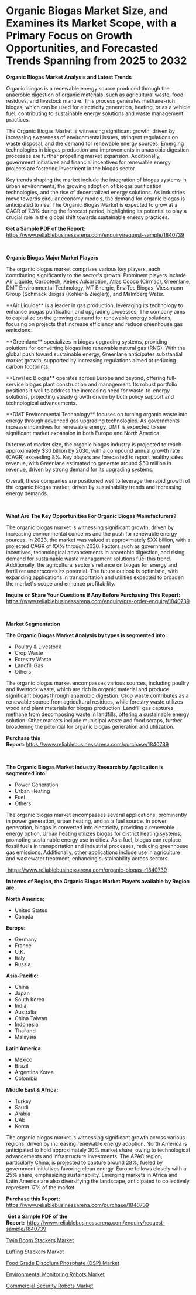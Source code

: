 <p><h1>Organic Biogas Market Size, and Examines its Market Scope, with a Primary Focus on Growth Opportunities, and Forecasted Trends Spanning from 2025 to 2032</h1></p><p><strong>Organic Biogas Market Analysis and Latest Trends</strong></p>
<p><p>Organic biogas is a renewable energy source produced through the anaerobic digestion of organic materials, such as agricultural waste, food residues, and livestock manure. This process generates methane-rich biogas, which can be used for electricity generation, heating, or as a vehicle fuel, contributing to sustainable energy solutions and waste management practices.</p><p>The Organic Biogas Market is witnessing significant growth, driven by increasing awareness of environmental issues, stringent regulations on waste disposal, and the demand for renewable energy sources. Emerging technologies in biogas production and improvements in anaerobic digestion processes are further propelling market expansion. Additionally, government initiatives and financial incentives for renewable energy projects are fostering investment in the biogas sector.</p><p>Key trends shaping the market include the integration of biogas systems in urban environments, the growing adoption of biogas purification technologies, and the rise of decentralized energy solutions. As industries move towards circular economy models, the demand for organic biogas is anticipated to rise. The Organic Biogas Market is expected to grow at a CAGR of 7.3% during the forecast period, highlighting its potential to play a crucial role in the global shift towards sustainable energy practices.</p></p>
<p><strong>Get a Sample PDF of the Report:&nbsp;</strong> <a href="https://www.reliablebusinessarena.com/enquiry/request-sample/1840739?utm_campaign=2933&utm_medium=2&utm_source=Github&utm_content=ia&utm_term=03042025&utm_id=organic-biogas">https://www.reliablebusinessarena.com/enquiry/request-sample/1840739</a></p>
<p>&nbsp;</p>
<p><strong>Organic Biogas Major Market Players</strong></p>
<p><p>The organic biogas market comprises various key players, each contributing significantly to the sector's growth. Prominent players include Air Liquide, Carbotech, Xebec Adsorption, Atlas Copco (Cirmac), Greenlane, DMT Environmental Technology, MT Energie, EnviTec Biogas, Viessmann Group (Schmack Biogas (Kohler & Ziegler)), and Malmberg Water.</p><p>**Air Liquide** is a leader in gas production, leveraging its technology to enhance biogas purification and upgrading processes. The company aims to capitalize on the growing demand for renewable energy solutions, focusing on projects that increase efficiency and reduce greenhouse gas emissions.</p><p>**Greenlane** specializes in biogas upgrading systems, providing solutions for converting biogas into renewable natural gas (RNG). With the global push toward sustainable energy, Greenlane anticipates substantial market growth, supported by increasing regulations aimed at reducing carbon footprints.</p><p>**EnviTec Biogas** operates across Europe and beyond, offering full-service biogas plant construction and management. Its robust portfolio positions it well to address the increasing need for waste-to-energy solutions, projecting steady growth driven by both policy support and technological advancements.</p><p>**DMT Environmental Technology** focuses on turning organic waste into energy through advanced gas upgrading technologies. As governments increase incentives for renewable energy, DMT is expected to see significant market expansion in both Europe and North America.</p><p>In terms of market size, the organic biogas industry is projected to reach approximately $30 billion by 2030, with a compound annual growth rate (CAGR) exceeding 8%. Key players are forecasted to report healthy sales revenue, with Greenlane estimated to generate around $50 million in revenue, driven by strong demand for its upgrading systems.</p><p>Overall, these companies are positioned well to leverage the rapid growth of the organic biogas market, driven by sustainability trends and increasing energy demands.</p></p>
<p>&nbsp;</p>
<p><strong>What Are The Key Opportunities For Organic Biogas Manufacturers?</strong></p>
<p><p>The organic biogas market is witnessing significant growth, driven by increasing environmental concerns and the push for renewable energy sources. In 2023, the market was valued at approximately $XX billion, with a projected CAGR of XX% through 2030. Factors such as government incentives, technological advancements in anaerobic digestion, and rising demand for sustainable waste management solutions fuel this trend. Additionally, the agricultural sector's reliance on biogas for energy and fertilizer underscores its potential. The future outlook is optimistic, with expanding applications in transportation and utilities expected to broaden the market's scope and enhance profitability.</p></p>
<p><strong>Inquire or Share Your Questions If Any Before Purchasing This Report:</strong> <a href="https://www.reliablebusinessarena.com/enquiry/pre-order-enquiry/1840739?utm_campaign=2933&utm_medium=2&utm_source=Github&utm_content=ia&utm_term=03042025&utm_id=organic-biogas">https://www.reliablebusinessarena.com/enquiry/pre-order-enquiry/1840739</a></p>
<p>&nbsp;</p>
<p><strong>Market Segmentation</strong></p>
<p><strong>The Organic Biogas Market Analysis by types is segmented into:</strong></p>
<p><ul><li>Poultry & Livestock</li><li>Crop Waste</li><li>Forestry Waste</li><li>Landfill Gas</li><li>Others</li></ul></p>
<p><p>The organic biogas market encompasses various sources, including poultry and livestock waste, which are rich in organic material and produce significant biogas through anaerobic digestion. Crop waste contributes as a renewable source from agricultural residues, while forestry waste utilizes wood and plant materials for biogas production. Landfill gas captures methane from decomposing waste in landfills, offering a sustainable energy solution. Other markets include municipal waste and food scraps, further broadening the potential for organic biogas generation and utilization.</p></p>
<p><strong>Purchase this Report:&nbsp;</strong><a href="https://www.reliablebusinessarena.com/purchase/1840739?utm_campaign=2933&utm_medium=2&utm_source=Github&utm_content=ia&utm_term=03042025&utm_id=organic-biogas">https://www.reliablebusinessarena.com/purchase/1840739</a></p>
<p>&nbsp;</p>
<p><strong>The Organic Biogas Market Industry Research by Application is segmented into:</strong></p>
<p><ul><li>Power Generation</li><li>Urban Heating</li><li>Fuel</li><li>Others</li></ul></p>
<p><p>The organic biogas market encompasses several applications, prominently in power generation, urban heating, and as a fuel source. In power generation, biogas is converted into electricity, providing a renewable energy option. Urban heating utilizes biogas for district heating systems, promoting sustainable energy use in cities. As a fuel, biogas can replace fossil fuels in transportation and industrial processes, reducing greenhouse gas emissions. Additionally, other applications include use in agriculture and wastewater treatment, enhancing sustainability across sectors.</p></p>
<p><a href="https://www.reliablebusinessarena.com/organic-biogas-r1840739?utm_campaign=2933&utm_medium=2&utm_source=Github&utm_content=ia&utm_term=03042025&utm_id=organic-biogas">&nbsp;https://www.reliablebusinessarena.com/organic-biogas-r1840739</a></p>
<p><strong>In terms of Region, the Organic Biogas Market Players available by Region are:</strong></p>
<p>
    <p> <strong> North America: </strong>
        <ul>
            <li>United States</li>
            <li>Canada</li>
        </ul>
        </p> 
    <p> <strong> Europe: </strong>
        <ul>
            <li>Germany</li>
            <li>France</li>
            <li>U.K.</li>
            <li>Italy</li>
            <li>Russia</li>
        </ul>
        </p> 
    <p> <strong> Asia-Pacific: </strong>
        <ul>
            <li>China</li>
            <li>Japan</li>
            <li>South Korea</li>
            <li>India</li>
            <li>Australia</li>
            <li>China Taiwan</li>
            <li>Indonesia</li>
            <li>Thailand</li>
            <li>Malaysia</li>
        </ul>
        </p> 
    <p> <strong> Latin America: </strong>
        <ul>
            <li>Mexico</li>
            <li>Brazil</li>
            <li>Argentina Korea</li>
            <li>Colombia</li>
        </ul>
        </p> 
    <p> <strong> Middle East & Africa: </strong>
        <ul>
            <li>Turkey</li>
            <li>Saudi</li>
            <li>Arabia</li>
            <li>UAE</li>
            <li>Korea</li>
        </ul>
    </p>
    </p>
<p><p>The organic biogas market is witnessing significant growth across various regions, driven by increasing renewable energy adoption. North America is anticipated to hold approximately 30% market share, owing to technological advancements and infrastructure investments. The APAC region, particularly China, is projected to capture around 28%, fueled by government initiatives favoring clean energy. Europe follows closely with a 25% share, emphasizing sustainability. Emerging markets in Africa and Latin America are also diversifying the landscape, anticipated to collectively represent 17% of the market.</p></p>
<p><strong>Purchase this Report: </strong><a href="https://www.reliablebusinessarena.com/purchase/1840739?utm_campaign=2933&utm_medium=2&utm_source=Github&utm_content=ia&utm_term=03042025&utm_id=organic-biogas">https://www.reliablebusinessarena.com/purchase/1840739</a></p>
<p>&nbsp;<strong>Get a Sample PDF of the Report:&nbsp;&nbsp;</strong><a href="https://www.reliablebusinessarena.com/enquiry/request-sample/1840739?utm_campaign=2933&utm_medium=2&utm_source=Github&utm_content=ia&utm_term=03042025&utm_id=organic-biogas">https://www.reliablebusinessarena.com/enquiry/request-sample/1840739</a></p>
<p><strong></strong></p>
<p><p><a href="https://www.linkedin.com/pulse/whats-powering-twin-boom-stackers-market-key-growth-drivers-lam5f?utm_campaign=2933&utm_medium=2&utm_source=Github&utm_content=ia&utm_term=03042025&utm_id=organic-biogas">Twin Boom Stackers Market</a></p><p><a href="https://www.linkedin.com/pulse/luffing-stackers-market-growth-study-examines-trajectory-projected-dg2cf?utm_campaign=2933&utm_medium=2&utm_source=Github&utm_content=ia&utm_term=03042025&utm_id=organic-biogas">Luffing Stackers Market</a></p><p><a href="https://github.com/leyesamilej/Market-Research-Report-List-1/blob/main/food-grade-disodium-phosphate-dsp-market.md?utm_campaign=2933&utm_medium=2&utm_source=Github&utm_content=ia&utm_term=03042025&utm_id=organic-biogas">Food Grade Disodium Phosphate (DSP) Market</a></p><p><a href="https://www.linkedin.com/pulse/environmental-monitoring-robots-market-spectrum-usage-patterns-qlfxf?utm_campaign=2933&utm_medium=2&utm_source=Github&utm_content=ia&utm_term=03042025&utm_id=organic-biogas">Environmental Monitoring Robots Market</a></p><p><a href="https://www.linkedin.com/pulse/comprehensive-market-analysis-commercial-security-robots-trends-budff?utm_campaign=2933&utm_medium=2&utm_source=Github&utm_content=ia&utm_term=03042025&utm_id=organic-biogas">Commercial Security Robots Market</a></p></p>